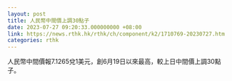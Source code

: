 ```yaml
---
layout: post
title: 人民幣中間價上調30點子
date: 2023-07-27 09:20:33.000000000 +08:00
link: https://news.rthk.hk/rthk/ch/component/k2/1710769-20230727.htm
categories: rthk
---
```


人民幣中間價報7.1265兌1美元，創6月19日以來最高，較上日中間價上調30點子。
